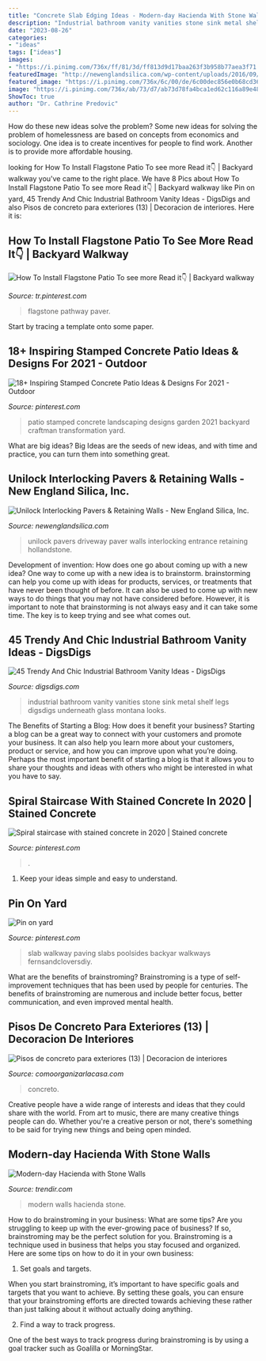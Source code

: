 ```yaml
---
title: "Concrete Slab Edging Ideas - Modern-day Hacienda With Stone Walls"
description: "Industrial bathroom vanity vanities stone sink metal shelf legs digsdigs underneath glass montana looks"
date: "2023-08-26"
categories:
- "ideas"
tags: ["ideas"]
images:
- "https://i.pinimg.com/736x/ff/81/3d/ff813d9d17baa263f3b958b77aea3f71.jpg"
featuredImage: "http://newenglandsilica.com/wp-content/uploads/2016/09/Unilock-Driveway-Entrance-Hollandstone-Paver.jpg"
featured_image: "https://i.pinimg.com/736x/6c/00/de/6c00dec856e0b68cd360c7e46460fd7f.jpg"
image: "https://i.pinimg.com/736x/ab/73/d7/ab73d78fa4bca1ed62c116a89e487557.jpg"
ShowToc: true
author: "Dr. Cathrine Predovic"
---
```



How do these new ideas solve the problem?
Some new ideas for solving the problem of homelessness are based on concepts from economics and sociology. One idea is to create incentives for people to find work. Another is to provide more affordable housing.

	

		
looking for How To Install Flagstone Patio To see more Read it👇 | Backyard walkway you've came to the right place. We have 8 Pics about How To Install Flagstone Patio To see more Read it👇 | Backyard walkway like Pin on yard, 45 Trendy And Chic Industrial Bathroom Vanity Ideas - DigsDigs and also Pisos de concreto para exteriores (13) | Decoracion de interiores. Here it is:
		
    
## How To Install Flagstone Patio To See More Read It👇 | Backyard Walkway

<img loading=lazy src="https://i.pinimg.com/736x/ab/73/d7/ab73d78fa4bca1ed62c116a89e487557.jpg" onerror="this.onerror=null;this.src='https://tse3.mm.bing.net/th?id=OIP.nwcbMgVggPfqjEOzEKMH4QHaMA&amp;pid=15.1';" alt="How To Install Flagstone Patio To see more Read it👇 | Backyard walkway">

_Source: tr.pinterest.com_

>flagstone pathway paver. 

	

Start by tracing a template onto some paper.

    
## 18+ Inspiring Stamped Concrete Patio Ideas &amp; Designs For 2021 - Outdoor

<img loading=lazy src="https://i.pinimg.com/736x/ff/81/3d/ff813d9d17baa263f3b958b77aea3f71.jpg" onerror="this.onerror=null;this.src='https://tse3.mm.bing.net/th?id=OIP.jGEe4SYWBuV3Fu5tmfLveQHaJ4&amp;pid=15.1';" alt="18+ Inspiring Stamped Concrete Patio Ideas &amp; Designs For 2021 - Outdoor">

_Source: pinterest.com_

>patio stamped concrete landscaping designs garden 2021 backyard craftman transformation yard. 

	

What are big ideas?
Big Ideas are the seeds of new ideas, and with time and practice, you can turn them into something great.

    
## Unilock Interlocking Pavers &amp; Retaining Walls - New England Silica, Inc.

<img loading=lazy src="http://newenglandsilica.com/wp-content/uploads/2016/09/Unilock-Driveway-Entrance-Hollandstone-Paver.jpg" onerror="this.onerror=null;this.src='https://tse2.mm.bing.net/th?id=OIP.lUBlCb-4fwXTw9oblcHoQQHaLV&amp;pid=15.1';" alt="Unilock Interlocking Pavers &amp; Retaining Walls - New England Silica, Inc.">

_Source: newenglandsilica.com_

>unilock pavers driveway paver walls interlocking entrance retaining hollandstone. 

	

Development of invention: How does one go about coming up with a new idea?
One way to come up with a new idea is to brainstorm. brainstorming can help you come up with ideas for products, services, or treatments that have never been thought of before. It can also be used to come up with new ways to do things that you may not have considered before. However, it is important to note that brainstorming is not always easy and it can take some time. The key is to keep trying and see what comes out.

    
## 45 Trendy And Chic Industrial Bathroom Vanity Ideas - DigsDigs

<img loading=lazy src="https://www.digsdigs.com/photos/2017/02/industrial-bathroom-vanities-12.jpg" onerror="this.onerror=null;this.src='https://tse3.mm.bing.net/th?id=OIP.tIXxU-jUO4Cq_LXKyOTQkAHaLH&amp;pid=15.1';" alt="45 Trendy And Chic Industrial Bathroom Vanity Ideas - DigsDigs">

_Source: digsdigs.com_

>industrial bathroom vanity vanities stone sink metal shelf legs digsdigs underneath glass montana looks. 

	

The Benefits of Starting a Blog: How does it benefit your business?
Starting a blog can be a great way to connect with your customers and promote your business. It can also help you learn more about your customers, product or service, and how you can improve upon what you’re doing. Perhaps the most important benefit of starting a blog is that it allows you to share your thoughts and ideas with others who might be interested in what you have to say.

    
## Spiral Staircase With Stained Concrete In 2020 | Stained Concrete

<img loading=lazy src="https://i.pinimg.com/736x/25/ff/12/25ff12ab7723f67376dd6a470c21d378.jpg" onerror="this.onerror=null;this.src='https://tse2.mm.bing.net/th?id=OIP.kndYE2mcOnl-LaCRrKq5ggHaJ3&amp;pid=15.1';" alt="Spiral staircase with stained concrete in 2020 | Stained concrete">

_Source: pinterest.com_

>. 

	

1. Keep your ideas simple and easy to understand.

    
## Pin On Yard

<img loading=lazy src="https://i.pinimg.com/736x/6c/00/de/6c00dec856e0b68cd360c7e46460fd7f.jpg" onerror="this.onerror=null;this.src='https://tse3.mm.bing.net/th?id=OIP.F2HAcUziKbyqAjpmGJlBeAHaK0&amp;pid=15.1';" alt="Pin on yard">

_Source: pinterest.com_

>slab walkway paving slabs poolsides backyar walkways fernsandcloversdiy. 

	

What are the benefits of brainstroming?
Brainstroming is a type of self-improvement techniques that has been used by people for centuries. The benefits of brainstroming are numerous and include better focus, better communication, and even improved mental health.

    
## Pisos De Concreto Para Exteriores (13) | Decoracion De Interiores

<img loading=lazy src="http://comoorganizarlacasa.com/wp-content/uploads/2016/04/Pisos-de-concreto-para-exteriores-13.jpg" onerror="this.onerror=null;this.src='https://tse1.mm.bing.net/th?id=OIP.mIt8GxKiUXc6r9sgKbhJJQHaJ4&amp;pid=15.1';" alt="Pisos de concreto para exteriores (13) | Decoracion de interiores">

_Source: comoorganizarlacasa.com_

>concreto. 

	

Creative people have a wide range of interests and ideas that they could share with the world. From art to music, there are many creative things people can do. Whether you're a creative person or not, there's something to be said for trying new things and being open minded.

    
## Modern-day Hacienda With Stone Walls

<img loading=lazy src="https://cdn.trendir.com/wp-content/uploads/old/house-design/2014/04/22/modern-day-hacienda-with-stone-walls-9.jpg" onerror="this.onerror=null;this.src='https://tse1.mm.bing.net/th?id=OIP.j5USdJOe_vctfCSlQsLZOAHaE7&amp;pid=15.1';" alt="Modern-day Hacienda with Stone Walls">

_Source: trendir.com_

>modern walls hacienda stone. 

	

How to do brainstroming in your business: What are some tips?
Are you struggling to keep up with the ever-growing pace of business? If so, brainstroming may be the perfect solution for you. Brainstroming is a technique used in business that helps you stay focused and organized. Here are some tips on how to do it in your own business: 
1. Set goals and targets.

When you start brainstroming, it’s important to have specific goals and targets that you want to achieve. By setting these goals, you can ensure that your brainstroming efforts are directed towards achieving these rather than just talking about it without actually doing anything. 

2. Find a way to track progress.

One of the best ways to track progress during brainstroming is by using a goal tracker such as Goalilla or MorningStar.

